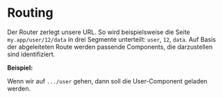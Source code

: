 # Routing

Der Router zerlegt unsere URL. So wird beispielsweise die Seite `my.app/user/12/data` in drei Segmente unterteilt: `user`, `12`, `data`. Auf Basis der abgeleiteten Route werden passende Components, die darzustellen sind identifiziert.

**Beispiel:**

Wenn wir auf `.../user` gehen, dann soll die User-Component geladen werden.
